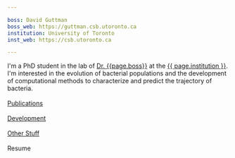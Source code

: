 ```yaml
---

boss: David Guttman
boss_web: https://guttman.csb.utoronto.ca
institution: University of Toronto
inst_web: https://csb.utoronto.ca

---
```


I'm a PhD student in the lab of <a href="{{page.boss_web}}">Dr. {{page.boss}}</a> at the <a href="{{page.inst_web}}">{{ page.institution }}</a>. I'm interested in the evolution of bacterial populations and the development of computational methods to characterize and predict the trajectory of bacteria. 
<br>
<br>
<a href="https://scholar.google.ca/citations?hl=en&user=kompSyUAAAAJ&view_op=list_works&sortby=pubdate">Publications</a>
<br>
<br>
<a href="">Development</a>
<br>
<br>
<a href="">Other Stuff</a>
<br>
<br>
    <a>Resume</a>
